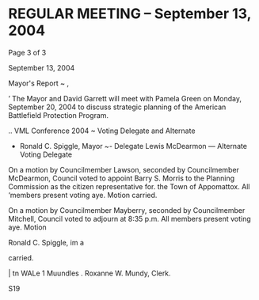 # REGULAR MEETING – September 13, 2004

Page 3 of 3

September 13, 2004

Mayor's Report ~ ,

’ The Mayor and David Garrett will meet with Pamela Green on Monday,
September 20, 2004 to discuss strategic planning of the American Battlefield
Protection Program.

.. VML Conference 2004 ~ Voting Delegate and Alternate
* Ronald C. Spiggle, Mayor ~- Delegate
Lewis McDearmon — Alternate Voting Delegate

On a motion by Councilmember Lawson, seconded by Councilmember
McDearmon, Council voted to appoint Barry S. Morris to the Planning
Commission as the citizen representative for. the Town of Appomattox. All
‘members present voting aye. Motion carried.

On a motion by Councilmember Mayberry, seconded by Councilmember Mitchell,
Council voted to adjourn at 8:35 p.m. All members present voting aye. Motion

Ronald C. Spiggle, im a

carried.

| tn WALe 1 Muundles .
Roxanne W. Mundy, Clerk.

S19